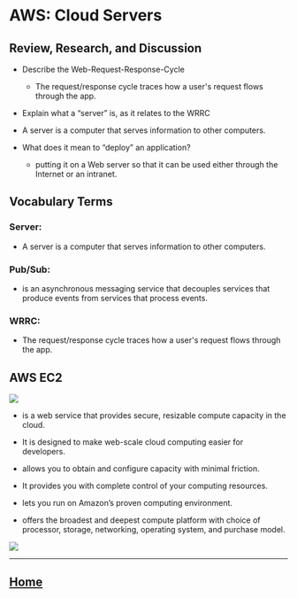 # AWS: Cloud Servers
## Review, Research, and Discussion
* Describe the Web-Request-Response-Cycle
  * The request/response cycle traces how a user's request flows through the app.

* Explain what a “server” is, as it relates to the WRRC
 * A server is a computer that serves information to other computers. 


* What does it mean to “deploy” an application?
  *  putting it on a Web server so that it can be used either through the Internet or an intranet.





## Vocabulary Terms

### Server:
*  A server is a computer that serves information to other computers. 
### Pub/Sub:
*  is an asynchronous messaging service that decouples services that produce events from services that process events.
### WRRC:
*  The request/response cycle traces how a user's request flows through the app.





## AWS EC2
<img src ="https://p2zk82o7hr3yb6ge7gzxx4ki-wpengine.netdna-ssl.com/wp-content/uploads/AWS-EC2.png">

* is a web service that provides secure, resizable compute capacity in the cloud. 

* It is designed to make web-scale cloud computing easier for developers.
* allows you to obtain and configure capacity with minimal friction.
* It provides you with complete control of your computing resources.
* lets you run on Amazon’s proven computing environment.
* offers the broadest and deepest compute platform with choice of processor, storage, networking, operating system, and purchase model.

<img src ="https://www.knot35.com/images/2020/12/AWS.png">





*****************************************************************

## [ Home ](https://reem-alqurm.github.io/ReadingNotes/)